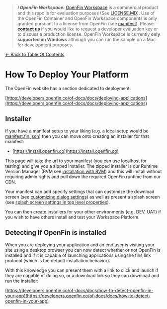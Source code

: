 > **_:information_source: OpenFin Workspace:_** [OpenFin Workspace](https://www.openfin.co/workspace/) is a commercial product and this repo is for evaluation purposes (See [LICENSE.MD](../LICENSE.MD)). Use of the OpenFin Container and OpenFin Workspace components is only granted pursuant to a license from OpenFin (see [manifest](../public/manifest.fin.json)). Please [**contact us**](https://www.openfin.co/workspace/poc/) if you would like to request a developer evaluation key or to discuss a production license.
> OpenFin Workspace is currently **only supported on Windows** although you can run the sample on a Mac for development purposes.

[<- Back to Table Of Contents](../README.md)

# How To Deploy Your Platform

The OpenFin website has a section dedicated to deployment:

[https://developers.openfin.co/of-docs/docs/deploying-applications](https://developers.openfin.co/of-docs/docs/deploying-applications)

## Installer

If you have a manifest setup to your liking (e.g. a local setup would be [manifest.fin.json](../public/manifest.fin.json)) then you can move onto creating an installer for that manifest:

- [https://install.openfin.co](https://install.openfin.co)

This page will take the url to your manifest (you can use localhost for testing) and give you a zipped installer. The zipped installer is our Runtime Version Manager (RVM see [installation with RVM](https://developers.openfin.co/of-docs/docs/installation-with-rvm)) and this will install without requiring admin rights and pull down the required OpenFin runtime from our CDN.

Your manifest can add specify settings that can customize the download screen (see [customizing dialog settings](https://developers.openfin.co/of-docs/docs/application-configuration#section-dialogsettings-properties)) as well as present a splash screen (see [splash screen settings in top level properties](https://developers.openfin.co/of-docs/docs/application-configuration#section-top-level-properties)).

You can then create installers for your other environments (e.g. DEV, UAT) if you wish to have others install and test your Workspace Platform.

## Detecting If OpenFin is installed

When you are deploying your application and an end user is visiting your site using a desktop browser you can now detect whether or not OpenFin is installed and if it is capable of launching applications using the fins link protocol (which is the default installation behavior).

With this knowledge you can present them with a link to click and launch if they are capable of doing so, or a download link so they can download and run the installer:

[https://developers.openfin.co/of-docs/docs/how-to-detect-openfin-in-your-app](https://developers.openfin.co/of-docs/docs/how-to-detect-openfin-in-your-app)
